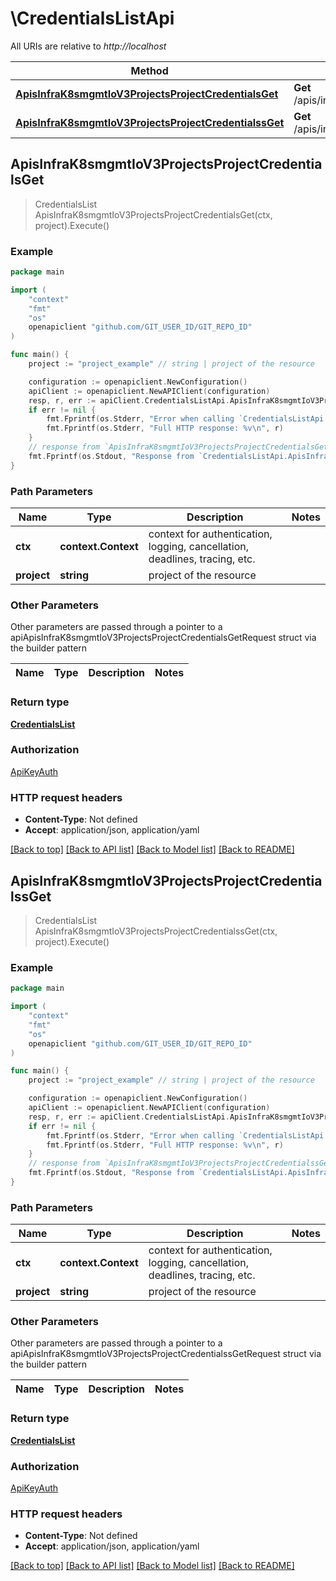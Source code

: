 # \CredentialsListApi

All URIs are relative to *http://localhost*

Method | HTTP request | Description
------------- | ------------- | -------------
[**ApisInfraK8smgmtIoV3ProjectsProjectCredentialsGet**](CredentialsListApi.md#ApisInfraK8smgmtIoV3ProjectsProjectCredentialsGet) | **Get** /apis/infra.k8smgmt.io/v3/projects/{project}/credentials | 
[**ApisInfraK8smgmtIoV3ProjectsProjectCredentialssGet**](CredentialsListApi.md#ApisInfraK8smgmtIoV3ProjectsProjectCredentialssGet) | **Get** /apis/infra.k8smgmt.io/v3/projects/{project}/credentialss | 



## ApisInfraK8smgmtIoV3ProjectsProjectCredentialsGet

> CredentialsList ApisInfraK8smgmtIoV3ProjectsProjectCredentialsGet(ctx, project).Execute()





### Example

```go
package main

import (
    "context"
    "fmt"
    "os"
    openapiclient "github.com/GIT_USER_ID/GIT_REPO_ID"
)

func main() {
    project := "project_example" // string | project of the resource

    configuration := openapiclient.NewConfiguration()
    apiClient := openapiclient.NewAPIClient(configuration)
    resp, r, err := apiClient.CredentialsListApi.ApisInfraK8smgmtIoV3ProjectsProjectCredentialsGet(context.Background(), project).Execute()
    if err != nil {
        fmt.Fprintf(os.Stderr, "Error when calling `CredentialsListApi.ApisInfraK8smgmtIoV3ProjectsProjectCredentialsGet``: %v\n", err)
        fmt.Fprintf(os.Stderr, "Full HTTP response: %v\n", r)
    }
    // response from `ApisInfraK8smgmtIoV3ProjectsProjectCredentialsGet`: CredentialsList
    fmt.Fprintf(os.Stdout, "Response from `CredentialsListApi.ApisInfraK8smgmtIoV3ProjectsProjectCredentialsGet`: %v\n", resp)
}
```

### Path Parameters


Name | Type | Description  | Notes
------------- | ------------- | ------------- | -------------
**ctx** | **context.Context** | context for authentication, logging, cancellation, deadlines, tracing, etc.
**project** | **string** | project of the resource | 

### Other Parameters

Other parameters are passed through a pointer to a apiApisInfraK8smgmtIoV3ProjectsProjectCredentialsGetRequest struct via the builder pattern


Name | Type | Description  | Notes
------------- | ------------- | ------------- | -------------


### Return type

[**CredentialsList**](CredentialsList.md)

### Authorization

[ApiKeyAuth](../README.md#ApiKeyAuth)

### HTTP request headers

- **Content-Type**: Not defined
- **Accept**: application/json, application/yaml

[[Back to top]](#) [[Back to API list]](../README.md#documentation-for-api-endpoints)
[[Back to Model list]](../README.md#documentation-for-models)
[[Back to README]](../README.md)


## ApisInfraK8smgmtIoV3ProjectsProjectCredentialssGet

> CredentialsList ApisInfraK8smgmtIoV3ProjectsProjectCredentialssGet(ctx, project).Execute()





### Example

```go
package main

import (
    "context"
    "fmt"
    "os"
    openapiclient "github.com/GIT_USER_ID/GIT_REPO_ID"
)

func main() {
    project := "project_example" // string | project of the resource

    configuration := openapiclient.NewConfiguration()
    apiClient := openapiclient.NewAPIClient(configuration)
    resp, r, err := apiClient.CredentialsListApi.ApisInfraK8smgmtIoV3ProjectsProjectCredentialssGet(context.Background(), project).Execute()
    if err != nil {
        fmt.Fprintf(os.Stderr, "Error when calling `CredentialsListApi.ApisInfraK8smgmtIoV3ProjectsProjectCredentialssGet``: %v\n", err)
        fmt.Fprintf(os.Stderr, "Full HTTP response: %v\n", r)
    }
    // response from `ApisInfraK8smgmtIoV3ProjectsProjectCredentialssGet`: CredentialsList
    fmt.Fprintf(os.Stdout, "Response from `CredentialsListApi.ApisInfraK8smgmtIoV3ProjectsProjectCredentialssGet`: %v\n", resp)
}
```

### Path Parameters


Name | Type | Description  | Notes
------------- | ------------- | ------------- | -------------
**ctx** | **context.Context** | context for authentication, logging, cancellation, deadlines, tracing, etc.
**project** | **string** | project of the resource | 

### Other Parameters

Other parameters are passed through a pointer to a apiApisInfraK8smgmtIoV3ProjectsProjectCredentialssGetRequest struct via the builder pattern


Name | Type | Description  | Notes
------------- | ------------- | ------------- | -------------


### Return type

[**CredentialsList**](CredentialsList.md)

### Authorization

[ApiKeyAuth](../README.md#ApiKeyAuth)

### HTTP request headers

- **Content-Type**: Not defined
- **Accept**: application/json, application/yaml

[[Back to top]](#) [[Back to API list]](../README.md#documentation-for-api-endpoints)
[[Back to Model list]](../README.md#documentation-for-models)
[[Back to README]](../README.md)

